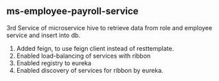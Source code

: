 ## ms-employee-payroll-service

3rd Service of microservice hive to retrieve data from role and employee service and insert into db. 

1. Added feign, to use feign client instead of resttemplate. 
2. Enabled load-balancing of services with ribbon
3. Enabled registry to eureka
4. Enabled discovery of services for ribbon by eureka.
